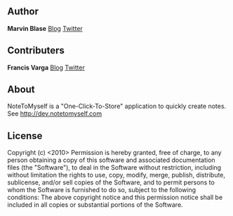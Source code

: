 ## Author
__Marvin Blase__ 
[Blog](www.beautifycode.com "Homepage")
[Twitter](www.twitter.com/@beautifycode "Twitter")

## Contributers

__Francis Varga__ 
[Blog](http://varga-multimedia.com "Francis Varga Blog")
[Twitter](www.twitter.com/@LittleBuddha87 "Twitter")


## About
NoteToMyself is a "One-Click-To-Store" application to quickly create notes. See http://dev.notetomyself.com

## License
Copyright (c) <2010> <copyright holders>
Permission is hereby granted, free of charge, to any person obtaining a copy of this software and associated documentation files (the "Software"), to deal in the Software without restriction, including without limitation the rights to use, copy, modify, merge, publish, distribute, sublicense, and/or sell copies of the Software, and to permit persons to whom the Software is furnished to do so, subject to the following conditions:
The above copyright notice and this permission notice shall be included in all copies or substantial portions of the Software.
